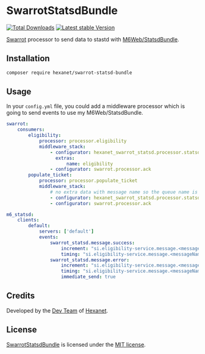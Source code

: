 # SwarrotStatsdBundle

[![Total Downloads](https://poser.pugx.org/hexanet/swarrot-statsd-bundle/downloads.png)](https://packagist.org/packages/hexanet/swarrot-statsd-bundle) [![Latest stable Version](https://poser.pugx.org/hexanet/SwarrotStatsdBundle/v/stable.png)](https://packagist.org/packages/hexanet/SwarrotStatsdBundle)

[Swarrot](https://github.com/swarrot/SwarrotBundle) processor to send data to stastd with [M6Web/StatsdBundle](https://github.com/M6Web/StatsdBundle).

## Installation

```bash
composer require hexanet/swarrot-statsd-bundle
```

## Usage

In your `config.yml` file, you could add a middleware processor which is going to send events to use my M6Web/StatsdBundle.

```yaml
swarrot:
    consumers:
        eligibility:
            processor: processor.eligibility
            middleware_stack:
                - configurator: hexanet_swarrot_statsd.processor.statsd
                  extras:
                      name: eligibility
                - configurator: swarrot.processor.ack
        populate_ticket:
            processor: processor.populate_ticket
            middleware_stack:
                # no extra data with message name so the queue name is used instead
                - configurator: hexanet_swarrot_statsd.processor.statsd
                - configurator: swarrot.processor.ack

m6_statsd:
    clients:
        default:
            servers: ['default']
            events:
                swarrot_statsd.message.success:
                    increment: "si.eligibility-service.message.<messageName>.success"
                    timing: "si.eligibility-service.message.<messageName>"
                swarrot_statsd.message.error:
                    increment: "si.eligibility-service.message.<messageName>.error"
                    timing: "si.eligibility-service.message.<messageName>"
                    immediate_send: true
```



## Credits

Developed by the [Dev Team](http://teamdev.hexanet.fr) of [Hexanet](http://www.hexanet.fr/).

## License

[SwarrotStatsdBundle](https://github.com/Hexanet/SwarrotStatsdBundle) is licensed under the [MIT license](LICENSE).
